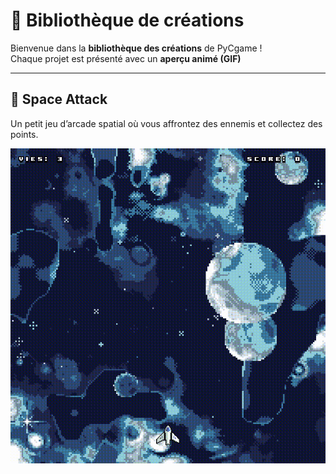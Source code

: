 # 🎨 Bibliothèque de créations

Bienvenue dans la **bibliothèque des créations** de PyCgame !  
Chaque projet est présenté avec un **aperçu animé (GIF)**

---

## 🚀 Space Attack

Un petit jeu d’arcade spatial où vous affrontez des ennemis et collectez des points.  

<img src="https://raw.githubusercontent.com/Baptistegrn/PyCgame/main/PyCgame/creations/spaceattacks/spaceattacks.gif" width="600">
